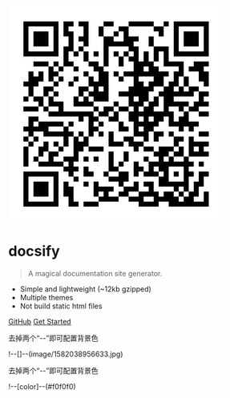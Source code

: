![logo](image/1582038956633.jpg)

# docsify

> A magical documentation site generator.

* Simple and lightweight (~12kb gzipped)
* Multiple themes
* Not build static html files

[GitHub](https://github.com/docsifyjs/docsify/)
[Get Started](#quick-start)

<!-- 背景图片 --> 去掉两个“--”即可配置背景色

!--[]--(image/1582038956633.jpg) 

<!-- 背景色 --> 去掉两个“--”即可配置背景色

!--[color]--(#f0f0f0) 